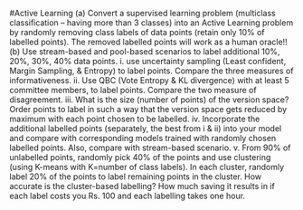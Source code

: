   
#Active Learning
(a) Convert a supervised learning problem (multiclass classification – having more
than 3 classes) into an Active Learning problem by randomly removing class labels
of data points (retain only 10% of labelled points). The removed labelled points
will work as a human oracle!!
(b) Use stream-based and pool-based scenarios to label additional 10%, 20%, 30%,
40% data points.
i. use uncertainty sampling (Least confident, Margin Sampling, & Entropy) to
label points. Compare the three measures of informativeness.
ii. Use QBC (Vote Entropy & KL divergence) with at least 5 committee members,
to label points. Compare the two measure of disagreement.
iii. What is the size (number of points) of the version space? Order points to label
in such a way that the version space gets reduced by maximum with each point
chosen to be labelled.
iv. Incorporate the additional labelled points (separately, the best from i & ii) into
your model and compare with corresponding models trained with randomly
chosen labelled points. Also, compare with stream-based scenario.
v. From 90% of unlabelled points, randomly pick 40% of the points and use
clustering (using K-means with K=number of class labels). In each cluster,
randomly label 20% of the points to label remaining points in the cluster. How
accurate is the cluster-based labelling? How much saving it results in if each
label costs you Rs. 100 and each labelling takes one hour.
